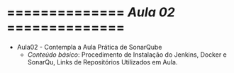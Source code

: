 # ============== *Aula 02* ==============

- Aula02 - Contempla a Aula Prática de SonarQube
  - _Conteúdo básico_: Procedimento de Instalação do Jenkins, Docker e SonarQu, Links de Repositórios Utilizados em Aula.

